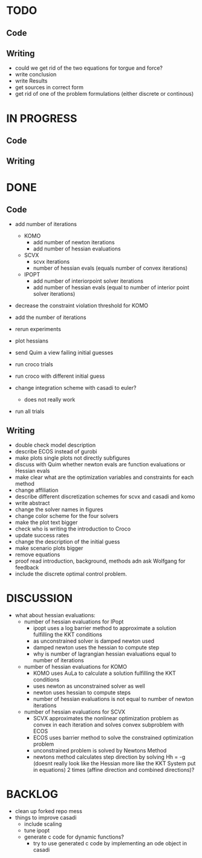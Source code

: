# TODO
## Code

## Writing
- could we get rid of the two equations for torgue and force?
- write conclusion
- write Results
- get sources in correct form
- get rid of one of the problem formulations (either discrete or continous)

# IN PROGRESS
## Code

## Writing


# DONE
## Code
- add number of iterations
  - KOMO
    - add number of newton iterations
    - add number of hessian evaluations
  - SCVX
    - scvx iterations
    - number of hessian evals (equals number of convex iterations)
  - IPOPT
    - add number of interiorpoint solver iterations
    - add number of hessian evals (equal to number of interior point solver iterations)

- decrease the constraint violation threshold for KOMO
- add the number of iterations
- rerun experiments
- plot hessians
- send Quim a view failing initial guesses
- run croco trials
- run croco with different initial guess
- change integration scheme with casadi to euler?
  - does not really work 
- run all trials


## Writing
- double check model description
- describe ECOS instead of gurobi
- make plots single plots not directly subfigures
- discuss with Quim whether newton evals are function evaluations or Hessian evals
- make clear what are the optimization variables and constraints for each method
- change affiliation
- describe different discretization schemes for scvx and casadi and komo
- write abstract
- change the solver names in figures
- change color scheme for the four solvers
- make the plot text bigger
- check who is writing the introduction to Croco
- update success rates
- change the description of the initial guess
- make scenario plots bigger
- remove equations
- proof read introduction, background, methods adn ask Wolfgang for feedback
- include the discrete optimal control problem.

# DISCUSSION
- what about hessian evaluations:
  - number of hessian evaluations for IPopt
    - ipopt uses a log barrier method to approximate a solution fulfilling the KKT conditions
    - as unconstrained solver is damped newton used
    - damped newton uses the hessian to compute step  
    - why is number of lagrangian hessian evaluations equal to number of iterations
  - number of hessian evaluations for KOMO
    - KOMO uses AuLa to calculate a solution fulfilling the KKT conditions
    - uses newton as unconstrained solver as well
    - newton uses hessian to compute steps
    - number of hessian evaluations is not equal to number of newton iterations
  - number of hessian evaluations for SCVX
    - SCVX approximates the nonlinear optimization problem as convex in each iteration and solves convex subproblem with ECOS
    - ECOS uses barrier method to solve the constrained optimization problem
    - unconstrained problem is solved by Newtons Method 
    - newtons method calculates step direction by solving Hh = -g (doesnt really look like the Hessian more like the KKT System put in equations) 2 times (affine direction and combined directions)?

# BACKLOG
- clean up forked repo mess
- things to improve casadi
  - include scaling
  - tune ipopt
  - generate c code for dynamic functions?
    - try to use generated c code by implementing an ode object in casadi
